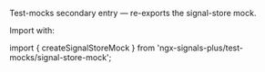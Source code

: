 Test-mocks secondary entry — re-exports the signal-store mock.

Import with:

import { createSignalStoreMock } from 'ngx-signals-plus/test-mocks/signal-store-mock';
